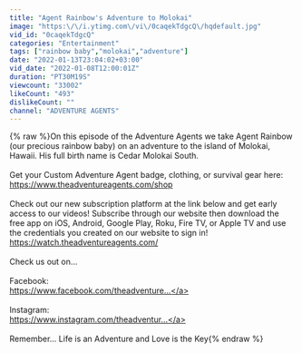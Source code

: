 ```yaml
---
title: "Agent Rainbow's Adventure to Molokai"
image: "https:\/\/i.ytimg.com\/vi\/0caqekTdgcQ\/hqdefault.jpg"
vid_id: "0caqekTdgcQ"
categories: "Entertainment"
tags: ["rainbow baby","molokai","adventure"]
date: "2022-01-13T23:04:02+03:00"
vid_date: "2022-01-08T12:00:01Z"
duration: "PT30M19S"
viewcount: "33002"
likeCount: "493"
dislikeCount: ""
channel: "ADVENTURE AGENTS"
---
```

{% raw %}On this episode of the Adventure Agents we take Agent Rainbow (our precious rainbow baby) on an adventure to the island of Molokai, Hawaii. His full birth name is Cedar Molokai South.<br /><br />Get your Custom Adventure Agent badge, clothing, or survival gear here:<br /><a rel="nofollow" target="blank" href="https://www.theadventureagents.com/shop">https://www.theadventureagents.com/shop</a><br /><br />Check out our new subscription platform at the link below and get early access to our videos! Subscribe through our website then download the free app on iOS, Android, Google Play, Roku, Fire TV, or Apple TV and use the credentials you created on our website to sign in! <a rel="nofollow" target="blank" href="https://watch.theadventureagents.com/">https://watch.theadventureagents.com/</a><br /><br />Check us out on...<br /> <br />Facebook: <br /><a rel="nofollow" target="blank" href="https://www.facebook.com/theadventure...">https://www.facebook.com/theadventure...</a><br /><br />Instagram: <br /><a rel="nofollow" target="blank" href="https://www.instagram.com/theadventur...">https://www.instagram.com/theadventur...</a><br /><br />Remember... Life is an Adventure and Love is the Key{% endraw %}
